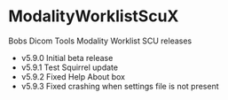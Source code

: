 # ModalityWorklistScuX
Bobs Dicom Tools Modality Worklist SCU releases 
* v5.9.0 Initial beta release
* v5.9.1 Test Squirrel update
* v5.9.2 Fixed Help About box
* v5.9.3 Fixed crashing when settings file is not present

